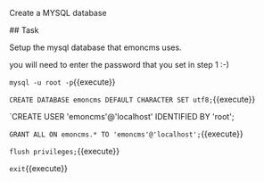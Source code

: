Create a MYSQL database

## Task

Setup the mysql database that emoncms uses.

you will need to enter the password that you set in step 1 :-)

`mysql -u root -p`{{execute}}

`CREATE DATABASE emoncms DEFAULT CHARACTER SET utf8;`{{execute}}

`CREATE USER 'emoncms'@'localhost' IDENTIFIED BY 'root';

`GRANT ALL ON emoncms.* TO 'emoncms'@'localhost';`{{execute}}

`flush privileges;`{{execute}}

`exit`{{execute}}

